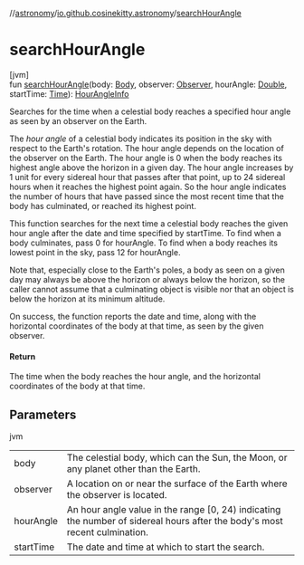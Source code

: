 //[astronomy](../../index.md)/[io.github.cosinekitty.astronomy](index.md)/[searchHourAngle](search-hour-angle.md)

# searchHourAngle

[jvm]\
fun [searchHourAngle](search-hour-angle.md)(body: [Body](-body/index.md), observer: [Observer](-observer/index.md), hourAngle: [Double](https://kotlinlang.org/api/latest/jvm/stdlib/kotlin/-double/index.html), startTime: [Time](-time/index.md)): [HourAngleInfo](-hour-angle-info/index.md)

Searches for the time when a celestial body reaches a specified hour angle as seen by an observer on the Earth.

The *hour angle* of a celestial body indicates its position in the sky with respect to the Earth's rotation. The hour angle depends on the location of the observer on the Earth. The hour angle is 0 when the body reaches its highest angle above the horizon in a given day. The hour angle increases by 1 unit for every sidereal hour that passes after that point, up to 24 sidereal hours when it reaches the highest point again. So the hour angle indicates the number of hours that have passed since the most recent time that the body has culminated, or reached its highest point.

This function searches for the next time a celestial body reaches the given hour angle after the date and time specified by startTime. To find when a body culminates, pass 0 for hourAngle. To find when a body reaches its lowest point in the sky, pass 12 for hourAngle.

Note that, especially close to the Earth's poles, a body as seen on a given day may always be above the horizon or always below the horizon, so the caller cannot assume that a culminating object is visible nor that an object is below the horizon at its minimum altitude.

On success, the function reports the date and time, along with the horizontal coordinates of the body at that time, as seen by the given observer.

#### Return

The time when the body reaches the hour angle, and the horizontal coordinates of the body at that time.

## Parameters

jvm

| | |
|---|---|
| body | The celestial body, which can the Sun, the Moon, or any planet other than the Earth. |
| observer | A location on or near the surface of the Earth where the observer is located. |
| hourAngle | An hour angle value in the range [0, 24) indicating the number of sidereal hours after the     body's most recent culmination. |
| startTime | The date and time at which to start the search. |
